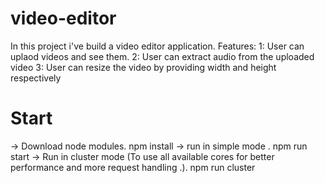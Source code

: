# video-editor
In this project i've build a video editor application. 
Features: 
    1: User can uplaod videos and see them.
    2: User can extract audio from the uploaded video
    3: User can resize the video by providing width and height respectively
# Start
-> Download node modules.
npm install
-> run in simple mode .
npm run start
-> Run in cluster mode (To use all available cores for better performance and more request handling .).
npm run cluster
    
